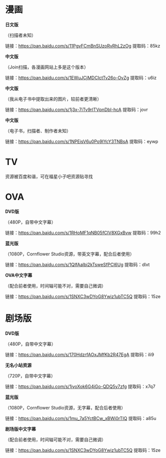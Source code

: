 # 漫画
__日文版__

（扫描者未知）

链接：https://pan.baidu.com/s/11PgvFCmBnSUzoRvRhL2zOg 提取码：85kz 

__中文版__

（Join扫描，各漫画网站上多是这个版本）

链接：https://pan.baidu.com/s/1EWuJCjMDCIctTv26o-OvZg 提取码：u6iz 

__中文版__

（我从电子书中提取出来的图片，较前者更清晰）

链接：https://pan.baidu.com/s/1j3x-7iTv9rITVpnDbI-hcA 提取码：jovr 

__中文版__

（电子书，扫描者、制作者未知）

链接：https://pan.baidu.com/s/1NPEisV6u0Po9IYcY3TNBsA 提取码：eywp 

# TV

资源被百度和谐，可在福星小子吧资源贴寻找

# OVA

__DVD版__

（480P，自带中文字幕）

链接：https://pan.baidu.com/s/1RHoMF1qNB05fCIV8XGxBvw 提取码：99h2 

__蓝光版__

（1080P，Cornflower Studio资源，带英文字幕，配合后者使用）

链接：https://pan.baidu.com/s/1QIfAalbi2kTsweSfPCl6Ug 提取码：dlxt 

__OVA中文字幕__

（配合前者使用，时间轴可能不对，需要自己微调）

链接：https://pan.baidu.com/s/1SNXC3wDYoG8Ywiz1ubTC5Q 提取码：15ze 

# 剧场版

__DVD版__

（480P，自带中文字幕）

链接：https://pan.baidu.com/s/170HdzrfAOxJMfKb2R47EgA 提取码：ili9 

__无名小站资源__

（720P，自带中文字幕）

链接：https://pan.baidu.com/s/1jyoXok6G4iGo-QDQ5y7zfg 提取码：x7q7 

__蓝光版__

（1080P，Cornflower Studio资源，无字幕，配合后者使用）

链接：https://pan.baidu.com/s/1mu_7a5YctBCw_xBWj0rTIQ 提取码：a85u 

__剧场版中文字幕__

（配合前者使用，时间轴可能不对，需要自己微调）

链接：https://pan.baidu.com/s/1SNXC3wDYoG8Ywiz1ubTC5Q 提取码：15ze 
